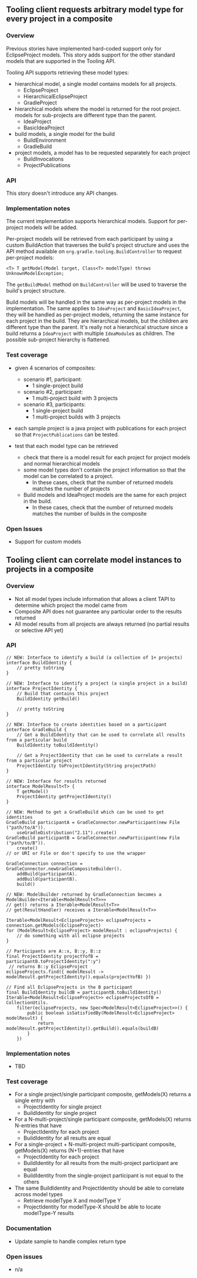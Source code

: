 ## Tooling client requests arbitrary model type for every project in a composite

### Overview

Previous stories have implemented hard-coded support only for EclipseProject models. This story adds support for the other
standard models that are supported in the Tooling API.

Tooling API supports retrieving these model types:
- hierarchical model, a single model contains models for all projects.
  - EclipseProject
  - HierarchicalEclipseProject
  - GradleProject
- hierarchical models where the model is returned for the root project. models for sub-projects are different type than the parent.
  - IdeaProject
  - BasicIdeaProject
- build models, a single model for the build
  - BuildEnvironment
  - GradleBuild
- project models, a model has to be requested separately for each project
  - BuildInvocations
  - ProjectPublications

### API

This story doesn't introduce any API changes.

### Implementation notes

The current implementation supports hierarchical models. Support for per-project models will be added.

Per-project models will be retrieved from each participant by using a custom BuildAction that traverses the build's project structure and uses the API method available on
`org.gradle.tooling.BuildController` to request per-project models:
```
<T> T getModel(Model target, Class<T> modelType) throws UnknownModelException;
```
The `getBuildModel` method on `BuildController` will be used to traverse the build's project structure.

Build models will be handled in the same way as per-project models in the implementation.
The same applies to `IdeaProject` and `BasicIdeaProject`, they will be handled as per-project models, returning the same instance for each project in the build.
They are hierarchical models, but the children are different type than the parent.
It's really not a hierarchical structure since a build returns a `IdeaProject` with multiple `IdeaModule`s as children. The possible sub-project hierarchy is flattened.

### Test coverage

- given 4 scenarios of composites:
  - scenario #1, participant:
    - 1 single-project build
  - scenario #2, participant:
    - 1 multi-project build with 3 projects
  - scenario #3, participants:
    - 1 single-project build
    - 1 multi-project builds with 3 projects
- each sample project is a java project with publications for each project so that `ProjectPublications` can be tested.

- test that each model type can be retrieved
  - check that there is a model result for each project for project models and normal hierarchical models
  - some model types don't contain the project information so that the model can be correlated to a project.
    - In these cases, check that the number of returned models matches the number of projects
  - Build models and IdeaProject models are the same for each project in the build.
    - In these cases, check that the number of returned models matches the number of builds in the composite

### Open Issues

- Support for custom models

## Tooling client can correlate model instances to projects in a composite

### Overview

- Not all model types include information that allows a client TAPI to determine which project the model came from
- Composite API does not guarantee any particular order to the results returned
- All model results from all projects are always returned (no partial results or selective API yet)

### API

    // NEW: Interface to identify a build (a collection of 1+ projects)
    interface BuildIdentity {
        // pretty toString
    }

    // NEW: Interface to identify a project (a single project in a build)
    interface ProjectIdentity {
        // Build that contains this project
        BuildIdentity getBuild()

        // pretty toString
    }

    // NEW: Interface to create identities based on a participant
    interface GradleBuild {
        // Get a BuildIdentity that can be used to correlate all results from a particular build
        BuildIdentity toBuildIdentity()

        // Get a ProjectIdentity that can be used to correlate a result from a particular project
        ProjectIdentity toProjectIdentity(String projectPath)
    }

    // NEW: Interface for results returned
    interface ModelResult<T> {
        T getModel()
        ProjectIdentity getProjectIdentity()
    }

    // NEW: Method to get a GradleBuild which can be used to get identities
    GradleBuild participantA = GradleConnector.newParticipant(new File ("path/to/A")).
        useGradleDistribution("2.11").create()
    GradleBuild participantB = GradleConnector.newParticipant(new File ("path/to/B")).
        create()
    // or URI or File or don't specify to use the wrapper

    GradleConnection connection = GradleConnector.newGradleCompositeBuilder().
        addBuild(participantA).
        addBuild(participantB).
        build()

    // NEW: ModelBuilder returned by GradleConnection becomes a ModelBuilder<Iterable<ModelResult<T>>>
    // get() returns a Iterable<ModelResult<T>>
    // get(ResultHandler) receives a Iterable<ModelResult<T>>

    Iterable<ModelResult<EclipseProject>> eclipseProjects = connection.getModels(EclipseProject)
    for (ModelResult<EclipseProject> modelResult : eclipseProjects) {
        // do something with all eclipse projects
    }

    // Participants are A::x, B::y, B::z
    final ProjectIdentity projectYofB = participantB.toProjectIdentity(":y")
     // returns B::y EclipseProject
    eclipseProjects.find({ modelResult -> modelResult.getProjectIdentity().equals(projectYofB) })

    // Find all EclipseProjects in the B participant
    final BuildIdentity buildB = participantB.toBuildIdentity()
    Iterable<ModelResult<EclipseProject>> eclipseProjectsOfB = CollectionUtils.
        filter(eclipseProjects, new Spec<ModelResult<EclipseProject>>() {
            public boolean isSatisfiedBy(ModelResult<EclipseProject> modelResult) {
                return modelResult.getProjectIdentity().getBuild().equals(buildB)
            }
        })

### Implementation notes

- TBD

### Test coverage

- For a single project/single participant composite, getModels(X) returns a single entry with
    - ProjectIdentity for single project
    - BuildIdentity for single project
- For a N-multi-project/single participant composite, getModels(X) returns N-entries that have
    - ProjectIdentity for each project
    - BuildIdentity for all results are equal
- For a single-project + N-multi-project multi-participant composite, getModels(X) returns (N+1)-entries that have
    - ProjectIdentity for each project
    - BuildIdentity for all results from the multi-project participant are equal
    - BuildIdentity from the single-project participant is not equal to the others
- The same BuildIdentity and ProjectIdentity should be able to correlate across model types
    - Retrieve modelType X and modelType Y
    - ProjectIdentity for modelType-X should be able to locate modelType-Y results

### Documentation

- Update sample to handle complex return type

### Open issues

- n/a

